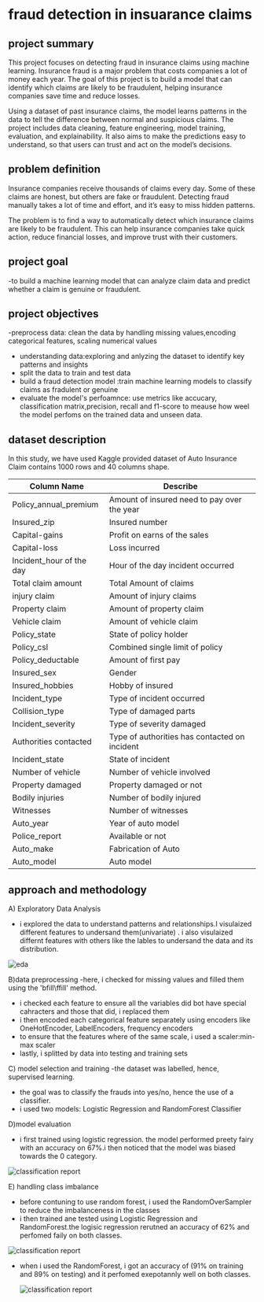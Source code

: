 # fraud detection in insuarance claims

## project summary
This project focuses on detecting fraud in insurance claims using machine learning. Insurance fraud is a major problem that costs companies a lot of money each year. The goal of this project is to build a model that can identify which claims are likely to be fraudulent, helping insurance companies save time and reduce losses.

Using a dataset of past insurance claims, the model learns patterns in the data to tell the difference between normal and suspicious claims. The project includes data cleaning, feature engineering, model training, evaluation, and explainability. It also aims to make the predictions easy to understand, so that users can trust and act on the model’s decisions.


## problem definition 
Insurance companies receive thousands of claims every day. Some of these claims are honest, but others are fake or fraudulent. Detecting fraud manually takes a lot of time and effort, and it’s easy to miss hidden patterns.

The problem is to find a way to automatically detect which insurance claims are likely to be fraudulent. This can help insurance companies take quick action, reduce financial losses, and improve trust with their customers.

## project goal
-to build a machine learning model that can analyze claim data and predict whether a claim is genuine or fraudulent.

## project objectives
-preprocess data: clean the data by handling missing values,encoding categorical features, scaling numerical values
- understanding data:exploring and anlyzing the dataset to identify key patterns and insights
- split the data to train and test data
- build a fraud detection model :train machine learning models to classify claims as fradulent or genuine
- evaluate the model's perfoamnce: use metrics like accucary, classification matrix,precision, recall and f1-score to meause  how weel the model perfoms on the trained data and unseen data.


## dataset description
In this study, we have used Kaggle provided dataset of Auto Insurance Claim contains 1000 rows and 40 columns shape.

  |Column Name|	Describe|
  |------------|----------|
|Policy_annual_premium	|Amount of insured need to pay over the year |
|Insured_zip	|Insured number|
|Capital-gains	|Profit on earns of the sales|
|Capital-loss	|Loss incurred |
|Incident_hour of the day	|Hour of the day incident occurred |
|Total claim amount	|Total Amount of claims |
|injury claim	|Amount of injury claims|
|Property claim	|Amount of property claim|
|Vehicle claim	|Amount of vehicle claim|
|Policy_state	|State of policy holder|
|Policy_csl	|Combined single limit of policy|
|Policy_deductable	|Amount of first pay|
|Insured_sex	|Gender|
|Insured_hobbies	|Hobby of insured|
|Incident_type	|Type of incident occurred|
|Collision_type	|Type of damaged parts|
|Incident_severity	|Type of severity damaged|
|Authorities contacted	|Type of authorities has contacted on incident|
|Incident_state	|State of incident|
|Number of vehicle	|Number of vehicle involved|
|Property damaged	|Property damaged or not|
|Bodily injuries	|Number of bodily injured|
|Witnesses	|Number of witnesses|
|Auto_year	|Year of auto model|
|Police_report	|Available or not|
|Auto_make	|Fabrication of Auto|
|Auto_model	|Auto model|

## approach and methodology
A) Exploratory Data Analysis
- i explored the data to understand patterns and relationships.I visulaized different features to undersand them(univariate) . i also visulaized differnt features  with others like the lables to undersand the data and its distribution.


![eda](4.png)

B)data preprocessing
-here, i checked for missing values  and filled them using the 'bfill\ffill' method.
- i checked each feature to ensure all the variables did bot have special cahracters and those that did, i replaced them
- i then encoded each categorical feature separately using encoders like OneHotEncoder, LabelEncoders, frequency encoders
- to ensure that the features where of the same scale, i used a scaler:min-max scaler
- lastly, i splitted by data into testing and training sets

C) model selection and training
-the dataset was labelled, hence, supervised learning.
- the goal was to classify the frauds into yes/no, hence the use of a classifier.
- i used two models: Logistic Regression and RandomForest Classifier

D)model evaluation
- i first trained  using logistic regression. the model performed preety fairy with an accuracy on 67%.i then noticed that the model was biased towards the 0 category.

![classification report](1.png)


E) handling class imbalance
- before contuning to use random forest, i used the RandomOverSampler to reduce the imbalanceness in the classes
- i then trained ane tested using Logistic Regression and RandomForest.the logisic regression rerutned an accuracy of 62% and perfomed faily on both classes.


![classification report](2.png)

- when i used the RandomForest, i got an accuracy of (91%  on training and 89% on testing) and it perfomed exepotannly well on both classes.

  ![classification report](3.png)






